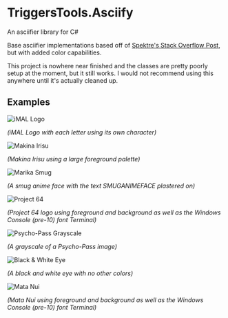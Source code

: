 # TriggersTools.Asciify

An asciifier library for C#

Base asciifier implementations based off of [Spektre's Stack Overflow Post](https://stackoverflow.com/a/32987834/7517185), but with added color capabilities.

This project is nowhere near finished and the classes are pretty poorly setup at the moment, but it still works. I would not recommend using this anywhere until it's actually cleaned up.

## Examples

![iMAL Logo](https://i.imgur.com/vbsT1SG.png)

*(iMAL Logo with each letter using its own character)*

![Makina Irisu](https://i.imgur.com/ahEYvPM.png)

*(Makina Irisu using a large foreground palette)*

![Marika Smug](https://i.imgur.com/LBq3m3C.png)

*(A smug anime face with the text SMUGANIMEFACE plastered on)*

![Project 64](https://i.imgur.com/JpW40ab.png)

*(Project 64 logo using foreground and background as well as the Windows Console (pre-10) font Terminal)*

![Psycho-Pass Grayscale](https://i.imgur.com/1hYiDB4.png)

*(A grayscale of a Psycho-Pass image)*

![Black & White Eye](https://i.imgur.com/iY2mMJl.png)

*(A black and white eye with no other colors)*

![Mata Nui](https://i.imgur.com/cVRvCYP.png)

*(Mata Nui using foreground and background as well as the Windows Console (pre-10) font Terminal)*
